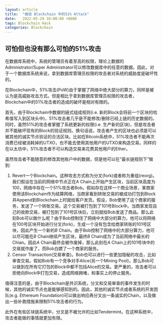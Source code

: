 ```yaml
---
layout: article
title:  "细说 Blockchain 中的51% Attack"
date:   2022-05-29 10:00:00 +0800
tags: Blockchain Hack
categories: Blockchain
---
```


## 可怕但也没有那么可怕的51%攻击

在数据库系统中，系统的管理员有着至高的权限，理论上数据的Administrator/Super Administrator可以修改数据库中的任意的数据。因此，对于一个数据库系统来说，拿到数据库管理员权限的攻击者对系统的威胁度是破坏性的。

在Blockchain中，51%攻击(PoW)由于掌握了网络中绝大部分的算力，同样是被认为是高威胁攻击方式。但是相比于拿到数据库管理员权限的攻击者，Blockchain中的51%攻击者的造成的破坏是相对有限的。

首先，由于Blockchain中数据的链式组成规则(i.e. 新的Block会将前一个区块的哈希值写入到区块头中)，51%攻击者几乎是不能修改/删除已经上链的历史数据的。同时，虽然51%的攻击者掌握了系统更新的权限(i.e. 生产新的区块)，但是攻击者并不能破坏现有的Block的验证规则。换句话说，攻击者产生的区块也必须是可以被其他的诚实节点验证的合法区块。比如在Bitcoin系统中，51%攻击者不能再次消费已经被消耗掉的UTXO，也不能去使用其他用户的UTXO来构造交易。同样的在以太坊中，51%攻击者不可以构造交易来花费其他用户的Ether。

虽然攻击者不能随意的修改其他账户中的数据，但是他可以在“最长链规则下”做到:

1. Revert一个Blockchain。这种攻击方式称为分叉(fork)或者称为重组(reorg)。我们假设在当前的网络中节点正在$A$ Chain上开始产生区块，当前区块高度为100，网络中存在一个51%攻击者Bob。假如存在这样一个商业场景，某商家使用该Blockchain作为结算网络，当商家看到转账交易的被成功打包到Block并Append到Blockchain上时就给客户发货。假设，Bob使用了这个商家的服务，发送了一个转账交易。这个交易被打包到了101号Block中。当商家发现自己的收款交易，被打包到了101号区块后，立刻就给Bob发送了商品。那么此刻Bob可以做什么呢？由于Bob控制住了网络中大部分的算力，他可以将网络在100号区块开始进行分叉(fork)，生成一个没有包含给商家转账的101号区块，因此产生一个新的$B$ Chain。由于Bob控制了网络中的大部分算力，他可以尽可能在$B$ Chain继续产生区块，最终$B$ Chain成为了当前网络中最长的Chian。因此$A$ Chain最终会被作废掉，那么此刻在$A$ Chain上的101号块中的交易就作废了，而Bob白嫖了一个商家的服务。
2. Censor Transaction(交易审查)。Bob也可以进行一些更加隐秘的攻击，比如审查交易。假如Bob有一个竞争对手Alice(另一个Mining Pool)，那么Bob可以做到在所有它打包的Block中都不包括Alice的交易。更严重的，攻击者可以拒绝向Block中打包交易，造成网络拥堵，和事实上的停止服务。

值得注意的是，由于Blockchain是共识系统，分叉和交易审查的事件发生的时候，其他的诚实节点也是能够感知到的。因此，其他的诚实节点或者系统的开发团队(e.g. Ethereum Foundation)可以做出响应再分叉出一条诚实的Chain，以及做出一些补救措施来限制51%攻击者的行为。

此外在有些区块链系统中，分叉是不被允许的比如Tendermint。在这种系统中，攻击者能做的事情就更加有限。

